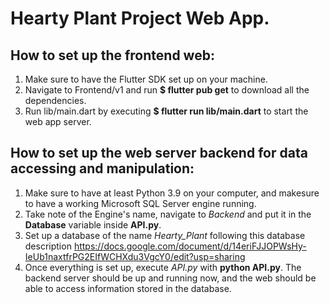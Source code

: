 # Hearty Plant Project Web App.
## How to set up the frontend web:
1. Make sure to have the Flutter SDK set up on your machine.
2. Navigate to Frontend/v1 and run __$ flutter pub get__ to download all the dependencies.
3. Run lib/main.dart by executing __$ flutter run lib/main.dart__ to start the web app server.

## How to set up the web server backend for data accessing and manipulation:
1. Make sure to have at least Python 3.9 on your computer, and makesure to have a working Microsoft SQL Server engine running.
2. Take note of the Engine's name, navigate to _Backend_ and put it in the __Database__ variable inside __API.py__.
3. Set up a database of the name _Hearty_Plant_ following this database description https://docs.google.com/document/d/14eriFJJOPWsHy-IeUb1naxtfrPG2EIfWCHXdu3VgcY0/edit?usp=sharing
4. Once everything is set up, execute _API.py_ with __python API.py__. The backend server should be up and running now, and the web should be able to access information stored in the database.
